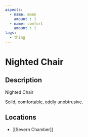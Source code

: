 ```yaml
---
aspects: 
  - name: moon
    amount : 1
  - name: comfort
    amount : 1
tags:
  - thing
---
```


# Nighted Chair

## Description
Nighted Chair

Solid, comfortable, oddly unobtrusive.
## Locations
- [[Severn Chamber]]
